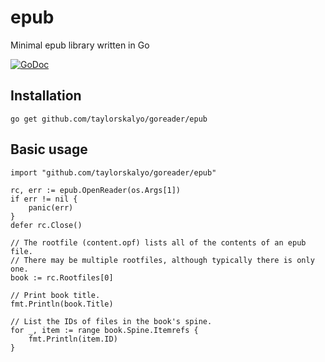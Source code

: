 # epub

Minimal epub library written in Go

[![GoDoc](https://img.shields.io/badge/godoc-reference-blue.svg)](https://godoc.org/github.com/taylorskalyo/goreader/epub)

## Installation

``` shell
go get github.com/taylorskalyo/goreader/epub
```

## Basic usage

``` golang
import "github.com/taylorskalyo/goreader/epub"

rc, err := epub.OpenReader(os.Args[1])
if err != nil {
	panic(err)
}
defer rc.Close()

// The rootfile (content.opf) lists all of the contents of an epub file.
// There may be multiple rootfiles, although typically there is only one.
book := rc.Rootfiles[0]

// Print book title.
fmt.Println(book.Title)

// List the IDs of files in the book's spine.
for _, item := range book.Spine.Itemrefs {
	fmt.Println(item.ID)
}
```
